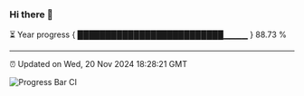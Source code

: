 ### Hi there 👋

⏳ Year progress { ██████████████████████████▁▁▁▁ } 88.73 %

---

⏰ Updated on Wed, 20 Nov 2024 18:28:21 GMT

![Progress Bar CI](https://github.com/liununu/liununu/workflows/Progress%20Bar%20CI/badge.svg)
